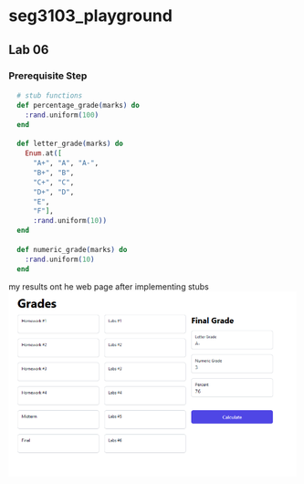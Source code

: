 # seg3103_playground

## Lab 06

### Prerequisite Step

```elixir
  # stub functions
  def percentage_grade(marks) do
    :rand.uniform(100)
  end

  def letter_grade(marks) do
    Enum.at([
      "A+", "A", "A-",
      "B+", "B",
      "C+", "C",
      "D+", "D",
      "E",
      "F"],
      :rand.uniform(10))
  end

  def numeric_grade(marks) do
    :rand.uniform(10)
  end
```

my results ont he web page after implementing stubs
![image](lab05\assets\stub.png)
